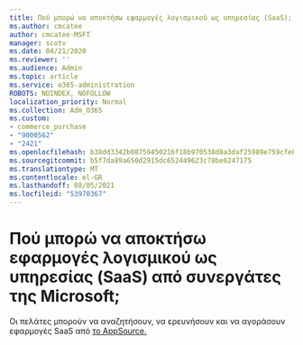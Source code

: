 ```yaml
---
title: Πού μπορώ να αποκτήσω εφαρμογές λογισμικού ως υπηρεσίας (SaaS);
ms.author: cmcatee
author: cmcatee-MSFT
manager: scotv
ms.date: 04/21/2020
ms.reviewer: ''
ms.audience: Admin
ms.topic: article
ms.service: o365-administration
ROBOTS: NOINDEX, NOFOLLOW
localization_priority: Normal
ms.collection: Adm_O365
ms.custom:
- commerce_purchase
- "9000562"
- "2421"
ms.openlocfilehash: b38dd3342b08759450216f18b970538d8a3daf25989e759cfe8ac91b4b8154af
ms.sourcegitcommit: b5f7da89a650d2915dc652449623c78be6247175
ms.translationtype: MT
ms.contentlocale: el-GR
ms.lasthandoff: 08/05/2021
ms.locfileid: "53970367"
---
```

# <a name="where-do-i-get-software-as-a-service-saas-apps-from-microsoft-partners"></a>Πού μπορώ να αποκτήσω εφαρμογές λογισμικού ως υπηρεσίας (SaaS) από συνεργάτες της Microsoft;

Οι πελάτες μπορούν να αναζητήσουν, να ερευνήσουν και να αγοράσουν εφαρμογές SaaS από [το AppSource.](https://appsource.microsoft.com)